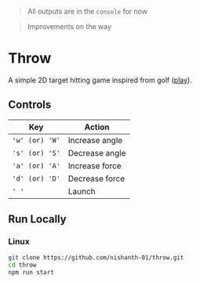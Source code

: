 > All outputs are in the `console` for now

> Improvements on the way

# Throw
A simple 2D target hitting game inspired from golf ([play](dist/index.html)).

## Controls

| Key | Action |
|-|-|
| `'w' (or) 'W'` | Increase angle |
| `'s' (or) 'S'` | Decrease angle |
| `'a' (or) 'A'` | Increase force |
| `'d' (or) 'D'` | Decrease force |
| `' '` | Launch |

## Run Locally

### Linux

```bash
git clone https://github.com/nishanth-01/throw.git
cd throw
npm run start

```
